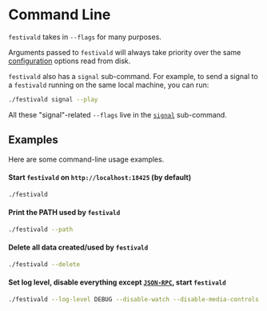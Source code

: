 # Command Line
`festivald` takes in `--flags` for many purposes.

Arguments passed to `festivald` will always take priority over the same [configuration](../config.md) options read from disk.

`festivald` also has a `signal` sub-command. For example, to send a signal to a `festivald` running on the same local machine, you can run:
```bash
./festivald signal --play
```
All these "signal"-related `--flags` live in the [`signal`](signal.md) sub-command.

## Examples
Here are some command-line usage examples.

#### Start `festivald` on `http://localhost:18425` (by default)
```bash
./festivald
```

#### Print the PATH used by `festivald`
```bash
./festivald --path
```

#### Delete all data created/used by `festivald`
```bash
./festivald --delete
```

#### Set log level, disable everything except [`JSON-RPC`](../json-rpc/json-rpc.md), start `festivald`
```bash
./festivald --log-level DEBUG --disable-watch --disable-media-controls --disable-rest --disable-docs
```
